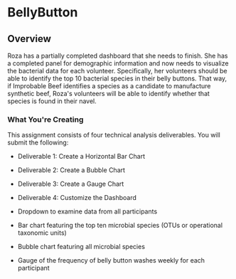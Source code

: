 # BellyButton

## Overview
Roza has a partially completed dashboard that she needs to finish. She has a completed panel for demographic information and now needs to visualize the bacterial data for each volunteer. Specifically, her volunteers should be able to identify the top 10 bacterial species in their belly buttons. That way, if Improbable Beef identifies a species as a candidate to manufacture synthetic beef, Roza's volunteers will be able to identify whether that species is found in their navel.

### What You're Creating
This assignment consists of four technical analysis deliverables. You will submit the following:
-	Deliverable 1: Create a Horizontal Bar Chart
-	Deliverable 2: Create a Bubble Chart
-	Deliverable 3: Create a Gauge Chart
-	Deliverable 4: Customize the Dashboard



- Dropdown to examine data from all participants 




- Bar chart featuring the top ten microbial species (OTUs or operational taxonomic units)




- Bubble chart featuring all microbial species




- Gauge of the frequency of belly button washes weekly for each participant 






